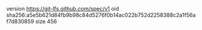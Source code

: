 version https://git-lfs.github.com/spec/v1
oid sha256:a5e5b621d84fb9b98c84d5276f0b14ac022b752d2258388c2a1f56af7d830859
size 456
